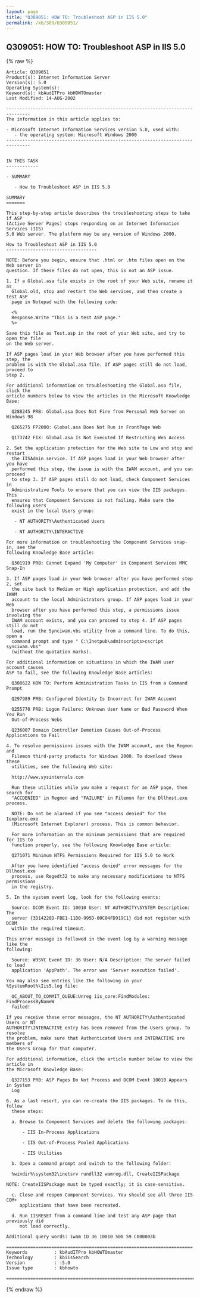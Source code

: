 ```yaml
---
layout: page
title: "Q309051: HOW TO: Troubleshoot ASP in IIS 5.0"
permalink: /kb/309/Q309051/
---
```


## Q309051: HOW TO: Troubleshoot ASP in IIS 5.0

{% raw %}

	Article: Q309051
	Product(s): Internet Information Server
	Version(s): 5.0
	Operating System(s): 
	Keyword(s): kbAudITPro kbHOWTOmaster
	Last Modified: 14-AUG-2002
	
	-------------------------------------------------------------------------------
	The information in this article applies to:
	
	- Microsoft Internet Information Services version 5.0, used with:
	   - the operating system: Microsoft Windows 2000 
	-------------------------------------------------------------------------------
	
	
	IN THIS TASK
	------------
	
	- SUMMARY
	
	   - How to Troubleshoot ASP in IIS 5.0
	
	SUMMARY
	=======
	
	This step-by-step article describes the troubleshooting steps to take if ASP
	(Active Server Pages) stops responding on an Internet Information Services (IIS)
	5.0 Web server. The platform may be any version of Windows 2000.
	
	How to Troubleshoot ASP in IIS 5.0
	----------------------------------
	
	NOTE: Before you begin, ensure that .html or .htm files open on the Web server in
	question. If these files do not open, this is not an ASP issue.
	
	1. If a Global.asa file exists in the root of your Web site, rename it as
	  Global.old, stop and restart the Web services, and then create a test ASP
	  page in Notepad with the following code:
	
	  <%
	  Response.Write "This is a test ASP page."
	  %>
	
	Save this file as Test.asp in the root of your Web site, and try to open the file
	on the Web server.
	
	If ASP pages load in your Web browser after you have performed this step, the
	problem is with the Global.asa file. If ASP pages still do not load, proceed to
	step 2.
	
	For additional information on troubleshooting the Global.asa file, click the
	article numbers below to view the articles in the Microsoft Knowledge Base:
	
	  Q288245 PRB: Global.asa Does Not Fire from Personal Web Server on Windows 98
	
	  Q265275 FP2000: Global.asa Does Not Run in FrontPage Web
	
	  Q173742 FIX: Global.asa Is Not Executed If Restricting Web Access
	
	2. Set the application protection for the Web site to Low and stop and restart
	  the IISAdmin service. If ASP pages load in your Web browser after you have
	  performed this step, the issue is with the IWAM account, and you can proceed
	  to step 3. If ASP pages still do not load, check Component Services in
	  Administrative Tools to ensure that you can view the IIS packages. This
	  ensures that Component Services is not failing. Make sure the following users
	  exist in the local Users group:
	
	   - NT AUTHORITY\Authenticated Users
	
	   - NT AUTHORITY\INTERACTIVE
	
	For more information on troubleshooting the Component Services snap-in, see the
	following Knowledge Base article:
	
	  Q301919 PRB: Cannot Expand 'My Computer' in Component Services MMC Snap-In
	
	3. If ASP pages load in your Web browser after you have performed step 2, set
	  the site back to Medium or High application protection, and add the IWAM
	  account to the local Administrators group. If ASP pages load in your Web
	  browser after you have performed this step, a permissions issue involving the
	  IWAM account exists, and you can proceed to step 4. If ASP pages still do not
	  load, run the Synciwam.vbs utility from a command line. To do this, open a
	  command prompt and type " C:\Inetpub\adminscripts>cscript synciwam.vbs"
	  (without the quotation marks).
	
	For additional information on situations in which the IWAM user account causes
	ASP to fail, see the following Knowledge Base articles:
	
	  Q308622 HOW TO: Perform Administration Tasks in IIS from a Command Prompt
	
	  Q297989 PRB: Configured Identity Is Incorrect for IWAM Account
	
	  Q255770 PRB: Logon Failure: Unknown User Name or Bad Password When You Run
	  Out-of-Process Webs
	
	  Q236007 Domain Controller Demotion Causes Out-of-Process Applications to Fail
	
	4. To resolve permissions issues with the IWAM account, use the Regmon and
	  Filemon third-party products for Windows 2000. To download these these
	  utilities, see the following Web site:
	
	  http://www.sysinternals.com
	
	  Run these utilities while you make a request for an ASP page, then search for
	  "ACCDENIED" in Regmon and "FAILURE" in Filemon for the Dllhost.exe process.
	
	  NOTE: Do not be alarmed if you see "access denied" for the Iexplore.exe
	  (Microsoft Internet Explorer) process. This is common behavior.
	
	  For more information on the minimum permissions that are required for IIS to
	  function properly, see the following Knowledge Base article:
	
	  Q271071 Minimum NTFS Permissions Required for IIS 5.0 to Work
	
	  After you have identified "access denied" error messages for the Dllhost.exe
	  process, use Regedt32 to make any necessary modifications to NTFS permissions
	  in the registry.
	
	5. In the system event log, look for the following events:
	
	  Source: DCOM Event ID: 10010 User: NT AUTHORITY\SYSTEM Description: The
	  server {3D14228D-FBE1-11D0-995D-00C04FD919C1} did not register with DCOM
	  within the required timeout.
	
	This error message is followed in the event log by a warning message like the
	following:
	
	  Source: W3SVC Event ID: 36 User: N/A Description: The server failed to load
	  application 'AppPath'. The error was 'Server execution failed'.
	
	You may also see entries like the following in your %SystemRoot%\Iis5.log file:
	
	  OC_ABOUT_TO_COMMIT_QUEUE:Unreg iis_core:FindModules: FindProcessByNameW
	  failed!
	
	If you receive these error messages, the NT AUTHORITY\Authenticated Users or NT
	AUTHORITY\INTERACTIVE entry has been removed from the Users group. To resolve
	the problem, make sure that Authenticated Users and INTERACTIVE are members of
	the Users Group for that computer.
	
	For additional information, click the article number below to view the article in
	the Microsoft Knowledge Base:
	
	  Q327153 PRB: ASP Pages Do Not Process and DCOM Event 10010 Appears in System
	  Log
	
	6. As a last resort, you can re-create the IIS packages. To do this, follow
	  these steps:
	
	  a. Browse to Component Services and delete the following packages:
	
	      - IIS In-Process Applications
	
	      - IIS Out-of-Process Pooled Applications
	
	      - IIS Utilities
	
	  b. Open a command prompt and switch to the following folder:
	
	  %windir%\system32\inetsrv rundll32 wamreg.dll, CreateIISPackage
	
	NOTE: CreateIISPackage must be typed exactly; it is case-sensitive.
	
	  c. Close and reopen Component Services. You should see all three IIS COM+
	     applications that have been recreated.
	
	  d. Run IISRESET from a command line and test any ASP page that previously did
	     not load correctly.
	
	Additional query words: iwam ID 36 10010 500 59 C000003b
	
	======================================================================
	Keywords          : kbAudITPro kbHOWTOmaster 
	Technology        : kbiisSearch
	Version           : :5.0
	Issue type        : kbhowto
	
	=============================================================================
	

{% endraw %}
